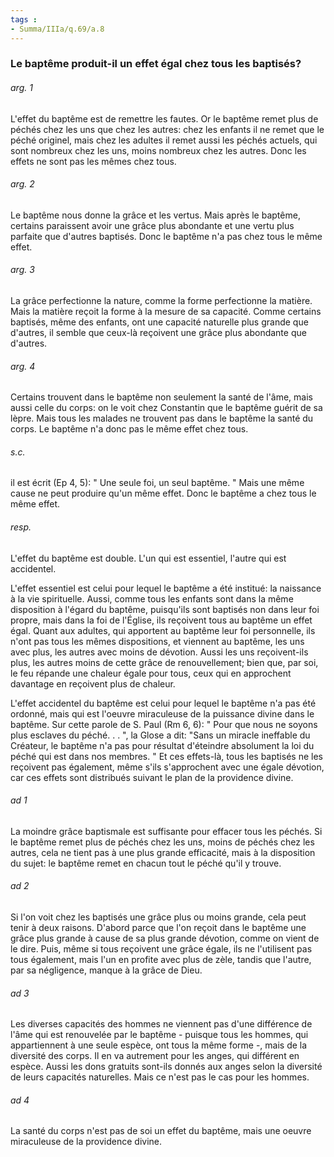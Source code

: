 ```yaml
---
tags : 
- Summa/IIIa/q.69/a.8
---
```


### Le baptême produit-il un effet égal chez tous les baptisés?

###### arg. 1
L'effet du baptême est de remettre les fautes. Or le baptême remet plus de péchés chez les uns que chez les autres: chez les enfants il ne remet que le péché originel, mais chez les adultes il remet aussi les péchés actuels, qui sont nombreux chez les uns, moins nombreux chez les autres. Donc les effets ne sont pas les mêmes chez tous. 

###### arg. 2
Le baptême nous donne la grâce et les vertus. Mais après le baptême, certains paraissent avoir une grâce plus abondante et une vertu plus parfaite que d'autres baptisés. Donc le baptême n'a pas chez tous le même effet. 

###### arg. 3
La grâce perfectionne la nature, comme la forme perfectionne la matière. Mais la matière reçoit la forme à la mesure de sa capacité. Comme certains baptisés, même des enfants, ont une capacité naturelle plus grande que d'autres, il semble que ceux-là reçoivent une grâce plus abondante que d'autres. 

###### arg. 4
Certains trouvent dans le baptême non seulement la santé de l'âme, mais aussi celle du corps: on le voit chez Constantin que le baptême guérit de sa lèpre. Mais tous les malades ne trouvent pas dans le baptême la santé du corps. Le baptême n'a donc pas le même effet chez tous. 

###### s.c.
il est écrit (Ep 4, 5): " Une seule foi, un seul baptême. " Mais une même cause ne peut produire qu'un même effet. Donc le baptême a chez tous le même effet. 

###### resp.
L'effet du baptême est double. L'un qui est essentiel, l'autre qui est accidentel. 

L'effet essentiel est celui pour lequel le baptême a été institué: la naissance à la vie spirituelle. Aussi, comme tous les enfants sont dans la même disposition à l'égard du baptême, puisqu'ils sont baptisés non dans leur foi propre, mais dans la foi de l'Église, ils reçoivent tous au baptême un effet égal. Quant aux adultes, qui apportent au baptême leur foi personnelle, ils n'ont pas tous les mêmes dispositions, et viennent au baptême, les uns avec plus, les autres avec moins de dévotion. Aussi les uns reçoivent-ils plus, les autres moins de cette grâce de renouvellement; bien que, par soi, le feu répande une chaleur égale pour tous, ceux qui en approchent davantage en reçoivent plus de chaleur. 

L'effet accidentel du baptême est celui pour lequel le baptême n'a pas été ordonné, mais qui est l'oeuvre miraculeuse de la puissance divine dans le baptême. Sur cette parole de S. Paul (Rm 6, 6): " Pour que nous ne soyons plus esclaves du péché. . . ", la Glose a dit: "Sans un miracle ineffable du Créateur, le baptême n'a pas pour résultat d'éteindre absolument la loi du péché qui est dans nos membres. " Et ces effets-là, tous les baptisés ne les reçoivent pas également, même s'ils s'approchent avec une égale dévotion, car ces effets sont distribués suivant le plan de la providence divine. 

###### ad 1
La moindre grâce baptismale est suffisante pour effacer tous les péchés. Si le baptême remet plus de péchés chez les uns, moins de péchés chez les autres, cela ne tient pas à une plus grande efficacité, mais à la disposition du sujet: le baptême remet en chacun tout le péché qu'il y trouve. 

###### ad 2
Si l'on voit chez les baptisés une grâce plus ou moins grande, cela peut tenir à deux raisons. D'abord parce que l'on reçoit dans le baptême une grâce plus grande à cause de sa plus grande dévotion, comme on vient de le dire. Puis, même si tous reçoivent une grâce égale, ils ne l'utilisent pas tous également, mais l'un en profite avec plus de zèle, tandis que l'autre, par sa négligence, manque à la grâce de Dieu. 

###### ad 3
Les diverses capacités des hommes ne viennent pas d'une différence de l'âme qui est renouvelée par le baptême - puisque tous les hommes, qui appartiennent à une seule espèce, ont tous la même forme -, mais de la diversité des corps. Il en va autrement pour les anges, qui différent en espèce. Aussi les dons gratuits sont-ils donnés aux anges selon la diversité de leurs capacités naturelles. Mais ce n'est pas le cas pour les hommes. 

###### ad 4
La santé du corps n'est pas de soi un effet du baptême, mais une oeuvre miraculeuse de la providence divine. 

